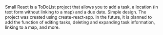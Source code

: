 Small React is a ToDoList project that allows you to add a task, a location (in text form without linking to a map) and a due date. Simple design. The project was created using create-react-app.
In the future, it is planned to add the function of editing tasks, deleting and expanding task information, linking to a map, and more.

